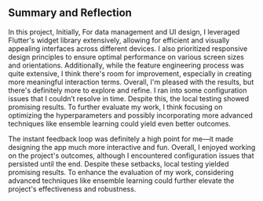 
## Summary and Reflection


In this project, Initially, For data management and UI design, I leveraged Flutter's widget library extensively, allowing for efficient and visually appealing interfaces across different devices. I also prioritized responsive design principles to ensure optimal performance on various screen sizes and orientations.
Additionally, while the feature engineering process was quite extensive, I think there's room for improvement, especially in creating more meaningful interaction terms. Overall, I'm pleased with the results, but there's definitely more to explore and refine.
I ran into some configuration issues that I couldn’t resolve in time. Despite this, the local testing showed promising results. To further evaluate my work, I think focusing on optimizing the hyperparameters and possibly incorporating more advanced techniques like ensemble learning could yield even better outcomes.


The instant feedback loop was definitely a high point for me—it made designing the app much more interactive and fun.
Overall, I enjoyed working on the project's outcomes, although I encountered configuration issues that persisted until the end. Despite these setbacks, local testing yielded promising results. To enhance the evaluation of my work, considering advanced techniques like ensemble learning could further elevate the project's effectiveness and robustness.

